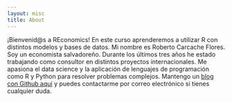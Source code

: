 ```yaml
---
layout: misc
title: About
---
```


¡Bienvenid@s a REconomics! En este curso aprenderemos a utilizar R con distintos modelos y bases de datos. Mi nombre es Roberto Carcache Flores. Soy un economista salvadoreño. Durante los últimos tres años he estado trabajando como consultor en distintos proyectos internacionales. Me apasiona el data science y la aplicación de lenguajes de programación como R y Python para resolver problemas complejos. Mantengo un [blog con Github aquí](https://rcarcacheflores.github.io/Research/) y puedes contactarme por correo electrónico si tienes cualquier duda. 
